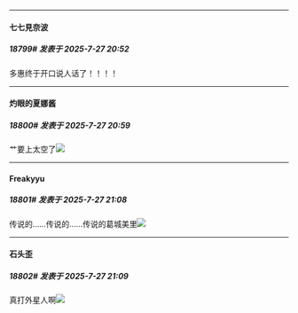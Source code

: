 ﻿
*****

####  七七見奈波  
##### 18799#       发表于 2025-7-27 20:52

多惠终于开口说人话了！！！！


*****

####  灼眼的夏娜酱  
##### 18800#       发表于 2025-7-27 20:59

艹要上太空了<img src="https://static.stage1st.com/image/smiley/face2017/066.png" referrerpolicy="no-referrer">


*****

####  Freakyyu  
##### 18801#       发表于 2025-7-27 21:08

传说的……传说的……传说的葛城美里<img src="https://static.stage1st.com/image/smiley/face2017/067.png" referrerpolicy="no-referrer">

*****

####  石头歪  
##### 18802#       发表于 2025-7-27 21:09

真打外星人啊<img src="https://static.stage1st.com/image/smiley/face2017/047.png" referrerpolicy="no-referrer">

